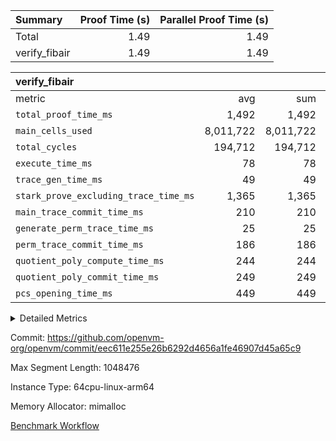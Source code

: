 | Summary | Proof Time (s) | Parallel Proof Time (s) |
|:---|---:|---:|
| Total |  1.49 |  1.49 |
| verify_fibair |  1.49 |  1.49 |


| verify_fibair |||||
|:---|---:|---:|---:|---:|
|metric|avg|sum|max|min|
| `total_proof_time_ms ` |  1,492 |  1,492 |  1,492 |  1,492 |
| `main_cells_used     ` |  8,011,722 |  8,011,722 |  8,011,722 |  8,011,722 |
| `total_cycles        ` |  194,712 |  194,712 |  194,712 |  194,712 |
| `execute_time_ms     ` |  78 |  78 |  78 |  78 |
| `trace_gen_time_ms   ` |  49 |  49 |  49 |  49 |
| `stark_prove_excluding_trace_time_ms` |  1,365 |  1,365 |  1,365 |  1,365 |
| `main_trace_commit_time_ms` |  210 |  210 |  210 |  210 |
| `generate_perm_trace_time_ms` |  25 |  25 |  25 |  25 |
| `perm_trace_commit_time_ms` |  186 |  186 |  186 |  186 |
| `quotient_poly_compute_time_ms` |  244 |  244 |  244 |  244 |
| `quotient_poly_commit_time_ms` |  249 |  249 |  249 |  249 |
| `pcs_opening_time_ms ` |  449 |  449 |  449 |  449 |



<details>
<summary>Detailed Metrics</summary>

|  | verify_program_compile_ms | total_cells | stark_prove_excluding_trace_time_ms | quotient_poly_compute_time_ms | quotient_poly_commit_time_ms | perm_trace_commit_time_ms | pcs_opening_time_ms | main_trace_commit_time_ms |
| --- | --- | --- | --- | --- | --- | --- | --- |
|  | 4 | 32 | 9 | 0 | 1 | 0 | 2 | 5 | 

| air_name | rows | quotient_deg | main_cols | interactions | constraints | cells |
| --- | --- | --- | --- | --- | --- | --- |
| AccessAdapterAir<2> |  | 4 |  | 5 | 12 |  | 
| AccessAdapterAir<4> |  | 4 |  | 5 | 12 |  | 
| AccessAdapterAir<8> |  | 4 |  | 5 | 12 |  | 
| FibonacciAir | 16 | 1 | 2 |  | 5 | 32 | 
| FriReducedOpeningAir |  | 4 |  | 35 | 59 |  | 
| NativePoseidon2Air<BabyBearParameters>, 1> |  | 4 |  | 31 | 302 |  | 
| PhantomAir |  | 4 |  | 3 | 4 |  | 
| ProgramAir |  | 1 |  | 1 | 4 |  | 
| VariableRangeCheckerAir |  | 1 |  | 1 | 4 |  | 
| VmAirWrapper<BranchNativeAdapterAir, BranchEqualCoreAir<1> |  | 2 |  | 11 | 23 |  | 
| VmAirWrapper<JalNativeAdapterAir, JalCoreAir> |  | 4 |  | 7 | 6 |  | 
| VmAirWrapper<NativeAdapterAir<2, 0>, PublicValuesCoreAir> |  | 4 |  | 11 | 22 |  | 
| VmAirWrapper<NativeAdapterAir<2, 1>, FieldArithmeticCoreAir> |  | 4 |  | 15 | 23 |  | 
| VmAirWrapper<NativeLoadStoreAdapterAir<1>, NativeLoadStoreCoreAir<1> |  | 4 |  | 19 | 31 |  | 
| VmAirWrapper<NativeVectorizedAdapterAir<4>, FieldExtensionCoreAir> |  | 4 |  | 15 | 23 |  | 
| VmConnectorAir |  | 4 |  | 3 | 8 |  | 
| VolatileBoundaryAir |  | 4 |  | 4 | 16 |  | 

| group | trace_gen_time_ms | total_proof_time_ms | total_cycles | total_cells | stark_prove_excluding_trace_time_ms | quotient_poly_compute_time_ms | quotient_poly_commit_time_ms | perm_trace_commit_time_ms | pcs_opening_time_ms | main_trace_commit_time_ms | main_cells_used | generate_perm_trace_time_ms | fri.log_blowup | execute_time_ms |
| --- | --- | --- | --- | --- | --- | --- | --- | --- | --- | --- | --- | --- | --- | --- |
| verify_fibair | 49 | 1,492 | 194,712 | 23,304,216 | 1,365 | 244 | 249 | 186 | 449 | 210 | 8,011,722 | 25 | 2 | 78 | 

| group | air_name | rows | prep_cols | perm_cols | main_cols | cells |
| --- | --- | --- | --- | --- | --- | --- |
| verify_fibair | AccessAdapterAir<2> | 32,768 |  | 16 | 11 | 884,736 | 
| verify_fibair | AccessAdapterAir<4> | 16,384 |  | 16 | 13 | 475,136 | 
| verify_fibair | AccessAdapterAir<8> | 4,096 |  | 16 | 17 | 135,168 | 
| verify_fibair | FriReducedOpeningAir | 512 |  | 76 | 64 | 71,680 | 
| verify_fibair | NativePoseidon2Air<BabyBearParameters>, 1> | 2,048 |  | 36 | 348 | 786,432 | 
| verify_fibair | PhantomAir | 2,048 |  | 8 | 6 | 28,672 | 
| verify_fibair | ProgramAir | 8,192 |  | 8 | 10 | 147,456 | 
| verify_fibair | VariableRangeCheckerAir | 262,144 | 2 | 8 | 1 | 2,359,296 | 
| verify_fibair | VmAirWrapper<BranchNativeAdapterAir, BranchEqualCoreAir<1> | 32,768 |  | 28 | 23 | 1,671,168 | 
| verify_fibair | VmAirWrapper<JalNativeAdapterAir, JalCoreAir> | 8,192 |  | 12 | 10 | 180,224 | 
| verify_fibair | VmAirWrapper<NativeAdapterAir<2, 1>, FieldArithmeticCoreAir> | 131,072 |  | 20 | 30 | 6,553,600 | 
| verify_fibair | VmAirWrapper<NativeLoadStoreAdapterAir<1>, NativeLoadStoreCoreAir<1> | 131,072 |  | 24 | 41 | 8,519,680 | 
| verify_fibair | VmAirWrapper<NativeVectorizedAdapterAir<4>, FieldExtensionCoreAir> | 4,096 |  | 20 | 40 | 245,760 | 
| verify_fibair | VmConnectorAir | 2 | 1 | 8 | 4 | 24 | 
| verify_fibair | VolatileBoundaryAir | 65,536 |  | 8 | 11 | 1,245,184 | 

</details>


Commit: https://github.com/openvm-org/openvm/commit/eec611e255e26b6292d4656a1fe46907d45a65c9

Max Segment Length: 1048476

Instance Type: 64cpu-linux-arm64

Memory Allocator: mimalloc

[Benchmark Workflow](https://github.com/openvm-org/openvm/actions/runs/12623576809)
